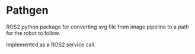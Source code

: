 # Pathgen

ROS2 python package for converting svg file from image pipeline to a path for the robot to follow.

Implemented as a ROS2 service call.

